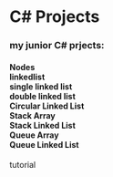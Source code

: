 # C# Projects
<h3> my junior C# prjects:</h3>

<h4>Nodes<br>
linkedlist<br>
single linked list<br>
double linked list<br>
Circular Linked List<br>
Stack Array<br>
Stack Linked List<br> 
Queue Array<br>
Queue Linked List<br>
</h4>

tutorial
